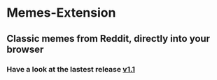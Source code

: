 # Memes-Extension

## Classic memes from Reddit, directly into your browser

### Have a look at the lastest release [v1.1](https://github.com/omkar787/Memes-Extension/releases/tag/1.1) 
